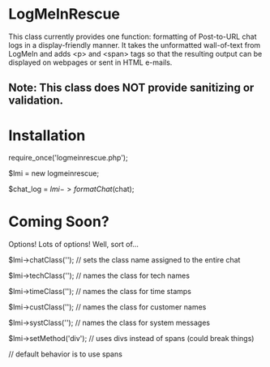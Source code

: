 # LogMeInRescue

This class currently provides one function: formatting of Post-to-URL chat logs in a display-friendly manner. It takes the unformatted wall-of-text from LogMeIn and adds \<p> and \<span> tags so that the resulting output can be displayed on webpages or sent in HTML e-mails.

## Note: This class does NOT provide sanitizing or validation. 

# Installation

require_once('logmeinrescue.php');

$lmi = new logmeinrescue;

$chat_log = $lmi->formatChat($chat);

# Coming Soon?

Options! Lots of options! Well, sort of...

$lmi->chatClass(''); // sets the class name assigned to the entire chat

$lmi->techClass(''); // names the class for tech names

$lmi->timeClass(''); // names the class for time stamps

$lmi->custClass(''); // names the class for customer names

$lmi->systClass(''); // names the class for system messages

$lmi->setMethod('div'); // uses divs instead of spans (could break things)

// default behavior is to use spans


